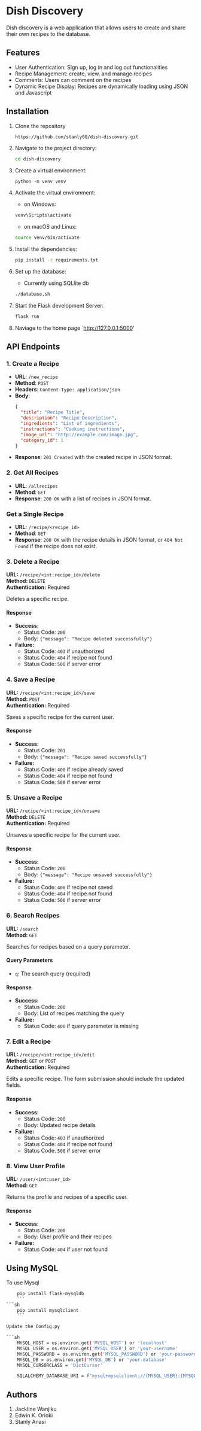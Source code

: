 # Dish Discovery

Dish discovery is a web application that allows users to create and share their own recipes to the database.

## Features

- User Authentication: Sign up, log in and log out functionalities
- Recipe Management: create, view, and manage recipes
- Comments: Users can comment on the recipes
- Dynamic Recipe Display: Recipes are dynamically loading using JSON and Javascript

## Installation

1. Clone the repository

   ```sh
   https://github.com/stanly08/dish-discovery.git
   ```

2. Navigate to the project directory:

   ```sh
   cd dish-discovery
   ```

3. Create a virtual environment:

   ```
   python -m venv venv
   ```

4. Activate the virtual environment:

   - on Windows:

   ```sh
   venv\Scripts\activate
   ```

   - on macOS and Linux:

   ```sh
   source venv/bin/activate
   ```

5. Install the dependencies:

   ```sh
   pip install -r requirements.txt
   ```

6. Set up the database:

   - Currently using SQLlite db

   ```sh
   ./database.sh
   ```

7. Start the Flask development Server:

   ```sh
   flask run
   ```

8. Naviage to the home page `http://127.0.0.1:5000'

## API Endpoints

### 1. Create a Recipe

- **URL**: `/new_recipe`
- **Method**: `POST`
- **Headers**: `Content-Type: application/json`
- **Body**:
  ```json
  {
    "title": "Recipe Title",
    "description": "Recipe Description",
    "ingredients": "List of ingredients",
    "instructions": "Cooking instructions",
    "image_url": "http://example.com/image.jpg",
    "category_id": 1
  }
  ```
- **Response**: `201 Created` with the created recipe in JSON format.

### 2. Get All Recipes

- **URL**: `/allrecipes`
- **Method**: `GET`
- **Response**: `200 OK` with a list of recipes in JSON format.

### Get a Single Recipe

- **URL**: `/recipe/<recipe_id>`
- **Method**: `GET`
- **Response**: `200 OK` with the recipe details in JSON format, or `404 Not Found` if the recipe does not exist.

### 3. Delete a Recipe

**URL:** `/recipe/<int:recipe_id>/delete`  
**Method:** `DELETE`  
**Authentication:** Required

Deletes a specific recipe.

#### Response

- **Success:**
  - Status Code: `200`
  - Body: `{"message": "Recipe deleted successfully"}`
- **Failure:**
  - Status Code: `403` if unauthorized
  - Status Code: `404` if recipe not found
  - Status Code: `500` if server error

### 4. Save a Recipe

**URL:** `/recipe/<int:recipe_id>/save`  
**Method:** `POST`  
**Authentication:** Required

Saves a specific recipe for the current user.

#### Response

- **Success:**
  - Status Code: `201`
  - Body: `{"message": "Recipe saved successfully"}`
- **Failure:**
  - Status Code: `400` if recipe already saved
  - Status Code: `404` if recipe not found
  - Status Code: `500` if server error

### 5. Unsave a Recipe

**URL:** `/recipe/<int:recipe_id>/unsave`  
**Method:** `DELETE`  
**Authentication:** Required

Unsaves a specific recipe for the current user.

#### Response

- **Success:**
  - Status Code: `200`
  - Body: `{"message": "Recipe unsaved successfully"}`
- **Failure:**
  - Status Code: `400` if recipe not saved
  - Status Code: `404` if recipe not found
  - Status Code: `500` if server error

### 6. Search Recipes

**URL:** `/search`  
**Method:** `GET`

Searches for recipes based on a query parameter.

#### Query Parameters

- `q`: The search query (required)

#### Response

- **Success:**
  - Status Code: `200`
  - Body: List of recipes matching the query
- **Failure:**
  - Status Code: `400` if query parameter is missing

### 7. Edit a Recipe

**URL:** `/recipe/<int:recipe_id>/edit`  
**Method:** `GET` or `POST`  
**Authentication:** Required

Edits a specific recipe. The form submission should include the updated fields.

#### Response

- **Success:**
  - Status Code: `200`
  - Body: Updated recipe details
- **Failure:**
  - Status Code: `403` if unauthorized
  - Status Code: `404` if recipe not found
  - Status Code: `500` if server error

### 8. View User Profile

**URL:** `/user/<int:user_id>`  
**Method:** `GET`

Returns the profile and recipes of a specific user.

#### Response

- **Success:**
  - Status Code: `200`
  - Body: User profile and their recipes
- **Failure:**
  - Status Code: `404` if user not found

## Using MySQL

To use Mysql
```sh
    pip install flask-mysqldb
    ```
```sh
    pip install mysqlclient
    ```

Update the Config.py

```sh
    MYSQL_HOST = os.environ.get('MYSQL_HOST') or 'localhost'
    MYSQL_USER = os.environ.get('MYSQL_USER') or 'your-username'
    MYSQL_PASSWORD = os.environ.get('MYSQL_PASSWORD') or 'your-password'
    MYSQL_DB = os.environ.get('MYSQL_DB') or 'your-database'
    MYSQL_CURSORCLASS = 'DictCursor'

    SQLALCHEMY_DATABASE_URI = f"mysql+mysqlclient://{MYSQL_USER}:{MYSQL_PASSWORD}@{MYSQL_HOST}/{MYSQL_DB}"
```

## Authors

1. Jackline Wanjiku
2. Edwin K. Orioki
3. Stanly Anasi
